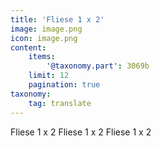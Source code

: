 ```yaml
---
title: 'Fliese 1 x 2'
image: image.png
icon: image.png
content:
    items:
        '@taxonomy.part': 3069b
    limit: 12
    pagination: true
taxonomy:
    tag: translate
---
```


Fliese 1 x 2
Fliese 1 x 2
Fliese 1 x 2

